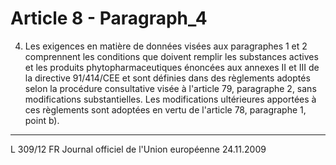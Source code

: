 # Article 8 - Paragraph_4

4. Les exigences en matière de données visées aux paragraphes 1 et 2 comprennent les conditions que doivent remplir les substances actives et les produits phytopharmaceutiques énoncées aux annexes II et III de la directive 91/414/CEE et sont définies dans des règlements adoptés selon la procédure consultative visée à l'article 79, paragraphe 2, sans modifications substantielles. Les modifications ultérieures apportées à ces règlements sont adoptées en vertu de l'article 78, paragraphe 1, point b).
---


L 309/12            FR                         Journal officiel de l'Union européenne                                24.11.2009